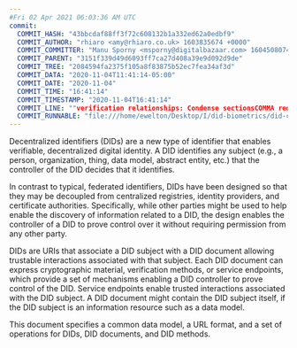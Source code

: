 ```yaml
---
#Fri 02 Apr 2021 06:03:36 AM UTC
commit:
  COMMIT_HASH: "43bbcdaf88ff3f72c608132b1a332ed62a0edbf9"
  COMMIT_AUTHOR: "rhiaro <amy@rhiaro.co.uk> 1603835674 +0000"
  COMMIT_COMMITTER: "Manu Sporny <msporny@digitalbazaar.com> 1604508074 -0500"
  COMMIT_PARENT: "3151f339d49d6093ff7ca27d408a39e9d092d9de"
  COMMIT_TREE: "2084594fa2375f105a8f83875b52ec7fea34af3d"
  COMMIT_DATA: "2020-11-04T11:41:14-05:00"
  COMMIT_DATE: "2020-11-04"
  COMMIT_TIME: "16:41:14"
  COMMIT_TIMESTAMP: "2020-11-04T16:41:14"
  COMMIT_LINE: ""verification relationships: Condense sectionsCOMMA reduce reptitionCOMMA improve readability"
  COMMIT_RUNNABLE: "file:///home/ewelton/Desktop/I/did-biometrics/did-core-dataset/analysis/gitinfo/43bbcdaf88ff3f72c608132b1a332ed62a0edbf9/snapshot/index.html"
---
```


<section id="abstract">
<p>
<a>Decentralized identifiers</a> (DIDs) are a new type of identifier that
enables verifiable, decentralized digital identity. A <a>DID</a> identifies any
subject (e.g., a person, organization, thing, data model, abstract entity, etc.)
that the controller of the <a>DID</a> decides that it identifies.

In contrast to typical, federated identifiers, DIDs have been designed
so that they may be decoupled from centralized registries, identity providers,
and certificate authorities. Specifically, while other parties might be used
to help enable the discovery of information related to a <a>DID</a>,
the design enables the controller of a <a>DID</a> to prove control over it
without requiring permission from any other party.

<a>DID</a>s are URIs that associate a <a>DID subject</a> with a <a>DID
document</a> allowing trustable interactions associated with that subject.
Each <a>DID document</a> can express cryptographic material, verification
methods, or <a>service endpoints</a>, which provide a set of mechanisms
enabling a <a>DID controller</a> to prove control of the <a>DID</a>.
<a>Service endpoints</a> enable trusted interactions associated with the
<a>DID subject</a>. A <a>DID document</a> might contain the <a>DID subject</a>
itself, if the <a>DID subject</a> is an information resource such as a data model.
    </p>
<p>
This document specifies a common data model, a URL format, and a set of
operations for <a>DIDs</a>, <a>DID documents</a>, and <a>DID methods</a>.
    </p>
</section>
